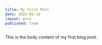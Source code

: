 ```yaml
---
title: My First Post
date: 2025-06-14
layout: post
published: true
---
```

This is the body content of my first blog post.
